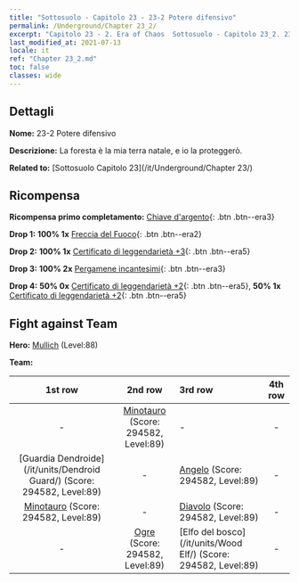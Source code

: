 ```yaml
---
title: "Sottosuolo - Capitolo 23 - 23-2 Potere difensivo"
permalink: /Underground/Chapter 23_2/
excerpt: "Capitolo 23 - 2. Era of Chaos  Sottosuolo - Capitolo 23_2. 23-2 Potere difensivo"
last_modified_at: 2021-07-13
locale: it
ref: "Chapter 23_2.md"
toc: false
classes: wide
---
```


## Dettagli

 **Nome:** 23-2 Potere difensivo

 **Descrizione:** La foresta è la mia terra natale, e io la proteggerò.

 **Related to:** [Sottosuolo Capitolo 23](/it/Underground/Chapter 23/)

## Ricompensa

 **Ricompensa primo completamento:** [Chiave d'argento](/ItemsIT/con_693/){: .btn .btn--era3}

 **Drop 1:** **100% 1x** [Freccia del Fuoco](/ItemsIT/her_413/){: .btn .btn--era2}

 **Drop 2:** **100% 1x** [Certificato di leggendarietà +3](/ItemsIT/mat_88/){: .btn .btn--era5}

 **Drop 3:** **100% 2x** [Pergamene incantesimi](/ItemsIT/con_694/){: .btn .btn--era3}

 **Drop 4:** **50% 0x** [Certificato di leggendarietà +2](/ItemsIT/mat_81/){: .btn .btn--era5}, **50% 1x** [Certificato di leggendarietà +2](/ItemsIT/mat_81/){: .btn .btn--era5}


## Fight against Team
 **Hero:** [Mullich](/it/heroes/Mullich/) (Level:88)

 **Team:**


  | 1st row | 2nd row | 3rd row | 4th row |
  |:----:|:----:|:----|:----:|
  | - | [Minotauro](/it/units/Minotaur/) (Score: 294582, Level:89)  | - | - |
  | [Guardia Dendroide](/it/units/Dendroid Guard/) (Score: 294582, Level:89)  | - | [Angelo](/it/units/Angel/) (Score: 294582, Level:89)  | - |
  | [Minotauro](/it/units/Minotaur/) (Score: 294582, Level:89)  | - | [Diavolo](/it/units/Devil/) (Score: 294582, Level:89)  | - |
  | - | [Ogre](/it/units/Ogre/) (Score: 294582, Level:89)  | [Elfo del bosco](/it/units/Wood Elf/) (Score: 294582, Level:89)  | - |


